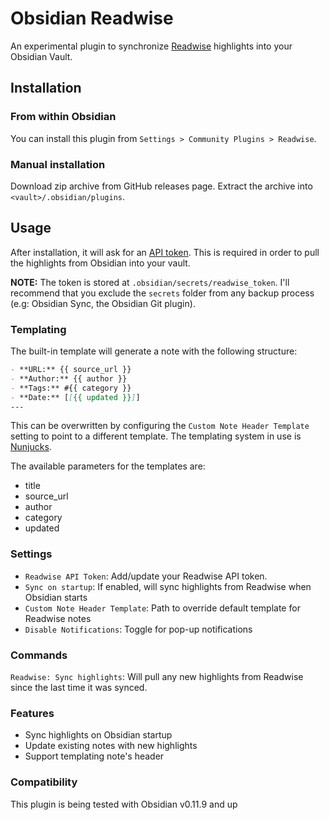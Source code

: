 # Obsidian Readwise

An experimental plugin to synchronize [Readwise](https://readwise.io) highlights into your Obsidian Vault.

## Installation

### From within Obsidian

You can install this plugin from `Settings > Community Plugins > Readwise`.

### Manual installation

Download zip archive from GitHub releases page. Extract the archive into `<vault>/.obsidian/plugins`.

## Usage

After installation, it will ask for an [API token](https://readwise.io/access_token). This is required in order to pull the highlights from Obsidian into your vault.

**NOTE:** The token is stored at `.obsidian/secrets/readwise_token`. I'll recommend that you exclude the `secrets` folder from any backup process (e.g: Obsidian Sync, the Obsidian Git plugin).

### Templating

The built-in template will generate a note with the following structure:

```markdown
- **URL:** {{ source_url }}
- **Author:** {{ author }}
- **Tags:** #{{ category }}
- **Date:** [[{{ updated }}]]
---
```

This can be overwritten by configuring the `Custom Note Header Template` setting to point to a different template. The templating system in use is [Nunjucks](https://mozilla.github.io/nunjucks/).

The available parameters for the templates are:

- title
- source_url
- author
- category
- updated

### Settings

- `Readwise API Token`: Add/update your Readwise API token.
- `Sync on startup`: If enabled, will sync highlights from Readwise when Obsidian starts
- `Custom Note Header Template`: Path to override default template for Readwise notes
- `Disable Notifications`: Toggle for pop-up notifications

### Commands

`Readwise: Sync highlights`:  Will pull any new highlights from Readwise since the last time it was synced.

### Features

- Sync highlights on Obsidian startup
- Update existing notes with new highlights
- Support templating note's header

### Compatibility

This plugin is being tested with Obsidian v0.11.9 and up
